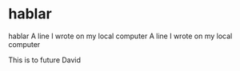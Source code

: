 # hablar
hablar
A line I wrote on my local computer
A line I wrote on my local computer

This is to future David
